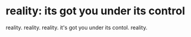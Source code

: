 # reality: its got you under its control

reality. reality. reality.
it's got you under its contol.
reality.
